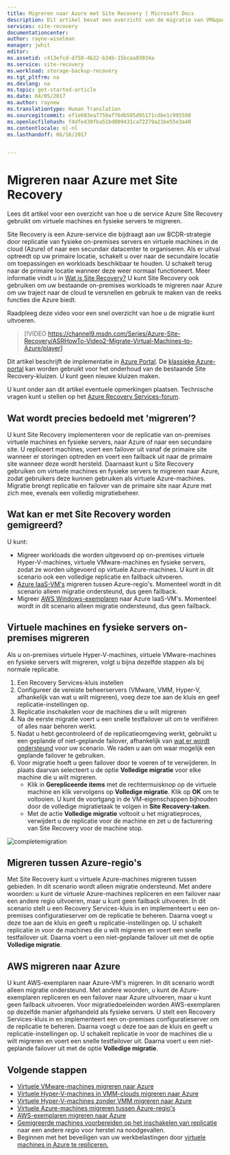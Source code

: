 ```yaml
---
title: Migreren naar Azure met Site Recovery | Microsoft Docs
description: Dit artikel bevat een overzicht van de migratie van VM&quot;s en fysieke servers naar Azure met Azure Site Recovery
services: site-recovery
documentationcenter: 
author: rayne-wiselman
manager: jwhit
editor: 
ms.assetid: c413efcd-d750-4b22-b34b-15bcaa03934a
ms.service: site-recovery
ms.workload: storage-backup-recovery
ms.tgt_pltfrm: na
ms.devlang: na
ms.topic: get-started-article
ms.date: 04/05/2017
ms.author: raynew
ms.translationtype: Human Translation
ms.sourcegitcommit: ef1e603ea7759af76db595d95171cdbe1c995598
ms.openlocfilehash: f4dfe430fba51bd009431ca72279a21be55e3a40
ms.contentlocale: nl-nl
ms.lasthandoff: 06/16/2017


---
```

<a id="migrate-to-azure-with-site-recovery" class="xliff"></a>

# Migreren naar Azure met Site Recovery

Lees dit artikel voor een overzicht van hoe u de service Azure Site Recovery gebruikt om virtuele machines en fysieke servers te migreren.

Site Recovery is een Azure-service die bijdraagt aan uw BCDR-strategie door replicatie van fysieke on-premises servers en virtuele machines in de cloud (Azure) of naar een secundair datacenter te organiseren. Als er uitval optreedt op uw primaire locatie, schakelt u over naar de secundaire locatie om toepassingen en workloads beschikbaar te houden. U schakelt terug naar de primaire locatie wanneer deze weer normaal functioneert. Meer informatie vindt u in [Wat is Site Recovery?](site-recovery-overview.md) U kunt Site Recovery ook gebruiken om uw bestaande on-premises workloads te migreren naar Azure om uw traject naar de cloud te versnellen en gebruik te maken van de reeks functies die Azure biedt.

Raadpleeg deze video voor een snel overzicht van hoe u de migratie kunt uitvoeren.
>[!VIDEO https://channel9.msdn.com/Series/Azure-Site-Recovery/ASRHowTo-Video2-Migrate-Virtual-Machines-to-Azure/player]

Dit artikel beschrijft de implementatie in [Azure Portal](https://portal.azure.com). De [klassieke Azure-portal](https://manage.windowsazure.com/) kan worden gebruikt voor het onderhoud van de bestaande Site Recovery-kluizen. U kunt geen nieuwe kluizen maken.

U kunt onder aan dit artikel eventuele opmerkingen plaatsen. Technische vragen kunt u stellen op het [Azure Recovery Services-forum](https://social.msdn.microsoft.com/forums/azure/home?forum=hypervrecovmgr).


<a id="what-do-we-mean-by-migration" class="xliff"></a>

## Wat wordt precies bedoeld met 'migreren’?

U kunt Site Recovery implementeren voor de replicatie van on-premises virtuele machines en fysieke servers, naar Azure of naar een secundaire site. U repliceert machines, voert een failover uit vanaf de primaire site wanneer er storingen optreden en voert een failback uit naar de primaire site wanneer deze wordt hersteld. Daarnaast kunt u Site Recovery gebruiken om virtuele machines en fysieke servers te migreren naar Azure, zodat gebruikers deze kunnen gebruiken als virtuele Azure-machines. Migratie brengt replicatie en failover van de primaire site naar Azure met zich mee, evenals een volledig migratiebeheer.

<a id="what-can-site-recovery-migrate" class="xliff"></a>

## Wat kan er met Site Recovery worden gemigreerd?

U kunt:

- Migreer workloads die worden uitgevoerd op on-premises virtuele Hyper-V-machines, virtuele VMware-machines en fysieke servers, zodat ze worden uitgevoerd op virtuele Azure-machines. U kunt in dit scenario ook een volledige replicatie en failback uitvoeren.
- [Azure IaaS-VM's](site-recovery-migrate-azure-to-azure.md) migreren tussen Azure-regio's. Momenteel wordt in dit scenario alleen migratie ondersteund, dus geen failback.
- Migreer [AWS Windows-exemplaren](site-recovery-migrate-aws-to-azure.md) naar Azure IaaS-VM's. Momenteel wordt in dit scenario alleen migratie ondersteund, dus geen failback.

<a id="migrate-on-premises-vms-and-physical-servers" class="xliff"></a>

## Virtuele machines en fysieke servers on-premises migreren

Als u on-premises virtuele Hyper-V-machines, virtuele VMware-machines en fysieke servers wilt migreren, volgt u bijna dezelfde stappen als bij normale replicatie.

1. Een Recovery Services-kluis instellen
2. Configureer de vereiste beheerservers (VMware, VMM, Hyper-V, afhankelijk van wat u wilt migreren), voeg deze toe aan de kluis en geef replicatie-instellingen op.
3. Replicatie inschakelen voor de machines die u wilt migreren
4. Na de eerste migratie voert u een snelle testfailover uit om te verifiëren of alles naar behoren werkt.
5. Nadat u hebt gecontroleerd of de replicatieomgeving werkt, gebruikt u een geplande of niet-geplande failover, afhankelijk van [wat er wordt ondersteund](site-recovery-failover.md) voor uw scenario. We raden u aan om waar mogelijk een geplande failover te gebruiken.
6. Voor migratie hoeft u geen failover door te voeren of te verwijderen. In plaats daarvan selecteert u de optie **Volledige migratie** voor elke machine die u wilt migreren.
     - Klik in **Gerepliceerde items** met de rechtermuisknop op de virtuele machine en klik vervolgens op **Volledige migratie**. Klik op **OK** om te voltooien. U kunt de voortgang in de VM-eigenschappen bijhouden door de volledige migratietaak te volgen in **Site Recovery-taken**.
     - Met de actie **Volledige migratie** voltooit u het migratieproces, verwijdert u de replicatie voor de machine en zet u de facturering van Site Recovery voor de machine stop.

![completemigration](./media/site-recovery-hyper-v-site-to-azure/migrate.png)

<a id="migrate-between-azure-regions" class="xliff"></a>

## Migreren tussen Azure-regio's

Met Site Recovery kunt u virtuele Azure-machines migreren tussen gebieden. In dit scenario wordt alleen migratie ondersteund. Met andere woorden: u kunt de virtuele Azure-machines repliceren en een failover naar een andere regio uitvoeren, maar u kunt geen failback uitvoeren. In dit scenario stelt u een Recovery Services-kluis in en implementeert u een on-premises configuratieserver om de replicatie te beheren. Daarna voegt u deze toe aan de kluis en geeft u replicatie-instellingen op. U schakelt replicatie in voor de machines die u wilt migreren en voert een snelle testfailover uit. Daarna voert u een niet-geplande failover uit met de optie **Volledige migratie**.

<a id="migrate-aws-to-azure" class="xliff"></a>

## AWS migreren naar Azure

U kunt AWS-exemplaren naar Azure-VM's migreren. In dit scenario wordt alleen migratie ondersteund. Met andere woorden, u kunt de Azure-exemplaren repliceren en een failover naar Azure uitvoeren, maar u kunt geen failback uitvoeren. Voor migratiedoeleinden worden AWS-exemplaren op dezelfde manier afgehandeld als fysieke servers. U stelt een Recovery Services-kluis in en implementeert een on-premises configuratieserver om de replicatie te beheren. Daarna voegt u deze toe aan de kluis en geeft u replicatie-instellingen op. U schakelt replicatie in voor de machines die u wilt migreren en voert een snelle testfailover uit. Daarna voert u een niet-geplande failover uit met de optie **Volledige migratie**.




<a id="next-steps" class="xliff"></a>

## Volgende stappen

- [Virtuele VMware-machines migreren naar Azure](site-recovery-vmware-to-azure.md)
- [Virtuele Hyper-V-machines in VMM-clouds migreren naar Azure](site-recovery-vmm-to-azure.md)
- [Virtuele Hyper-V-machines zonder VMM migreren naar Azure](site-recovery-hyper-v-site-to-azure.md)
- [Virtuele Azure-machines migreren tussen Azure-regio's](site-recovery-migrate-azure-to-azure.md)
- [AWS-exemplaren migreren naar Azure](site-recovery-migrate-aws-to-azure.md)
- [Gemigreerde machines voorbereiden op het inschakelen van replicatie](site-recovery-azure-to-azure-after-migration.md) naar een andere regio voor herstel na noodgevallen.
- Beginnen met het beveiligen van uw werkbelastingen door [virtuele machines in Azure te repliceren.](site-recovery-azure-to-azure.md)

